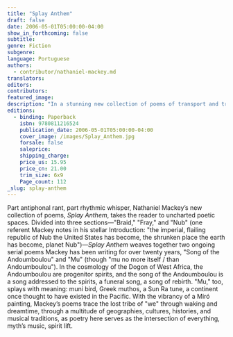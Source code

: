 ```yaml
---
title: "Splay Anthem"
draft: false
date: 2006-05-01T05:00:00-04:00
show_in_forthcoming: false
subtitle:
genre: Fiction
subgenre:
language: Portuguese
authors:
  - contributor/nathaniel-mackey.md
translators:
editors:
contributors:
featured_image:
description: "In a stunning new collection of poems of transport and transcendence, African-American poet Nathaniel Mackey's _asthmatic song of aspiration_ scuttles across cultures and histories—from America to Andalucía, from Ethiopia to Vienna—in a sexy, beautiful adaptive dance. "
editions:
  - binding: Paperback
    isbn: 9780811216524
    publication_date: 2006-05-01T05:00:00-04:00
    cover_image: /images/Splay_Anthem.jpg
    forsale: false
    saleprice:
    shipping_charge:
    price_us: 15.95
    price_cn: 21.00
    trim_size: 6x9
    Page_count: 112
_slug: splay-anthem
---
```


Part antiphonal rant, part rhythmic whisper, Nathaniel Mackey’s new collection of poems, _Splay Anthem_, takes the reader to uncharted poetic spaces. Divided into three sections—"Braid," "Fray," and "Nub" (one referent Mackey notes in his stellar Introduction: "the imperial, flailing republic of Nub the United States has become, the shrunken place the earth has become, planet Nub")—_Splay Anthem_ weaves together two ongoing serial poems Mackey has been writing for over twenty years, "Song of the Andoumboulou" and "Mu" (though "mu no more itself / than Andoumboulou"). In the cosmology of the Dogon of West Africa, the Andoumboulou are progenitor spirits, and the song of the Andoumboulou is a song addressed to the spirits, a funeral song, a song of rebirth. "Mu," too, splays with meaning: muni bird, Greek muthos, a Sun Ra tune, a continent once thought to have existed in the Pacific. With the vibrancy of a Miró painting, Mackey’s poems trace the lost tribe of "we" through waking and dreamtime, through a multitude of geographies, cultures, histories, and musical traditions, as poetry here serves as the intersection of everything, myth’s music, spirit lift.

